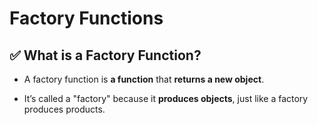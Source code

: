 # Factory Functions

## ✅ What is a Factory Function?
* A factory function is **a function** that **returns a new object**.

* It’s called a "factory" because it **produces objects**, just like a factory produces products.

```js

```